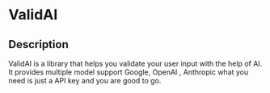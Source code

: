 # ValidAI

## Description

ValidAI is a library that helps you validate your user input with the help of AI. It provides multiple model support Google, OpenAI , Anthropic 
what you need is just a API key and you are good to go.


